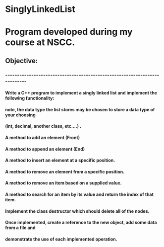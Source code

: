 # SinglyLinkedList
# Program developed during my course at NSCC.
## Objective:
### --------------------------------------------------------------------------
#### Write a C++ program to implement a singly linked list and implement the following functionality:
#### note, the data type the list stores may be chosen to store a data type of your choosing 
#### (int, decimal, another class, etc….) . 
#### A method to add an element (Front)
#### A method to append an element (End)
#### A method to insert an element at a specific position.
#### A method to remove an element from a specific position.
#### A method to remove an item based on a supplied value.
#### A method to search for an item by its value and return the index of that item.
#### Implement the class destructor which should delete all of the nodes.
#### Once implemented, create a reference to the new object, add some data from a file and 
#### demonstrate the use of each implemented operation.
